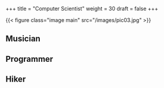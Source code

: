+++
title = "Computer Scientist"
weight = 30
draft = false
+++

{{< figure class="image main" src="/images/pic03.jpg" >}}

<h2> Musician </h2>

<h2> Programmer </h2>

<h2> Hiker </h2>